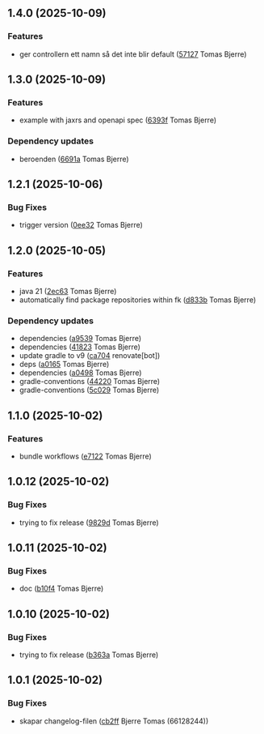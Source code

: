 ## 1.4.0 (2025-10-09)

### Features

-  ger controllern ett namn så det inte blir default ([57127](https://github.com/Forsakringskassan/template-api/commit/57127914d2074da) Tomas Bjerre)  

## 1.3.0 (2025-10-09)

### Features

-  example with jaxrs and openapi spec ([6393f](https://github.com/Forsakringskassan/template-api/commit/6393fb126a06758) Tomas Bjerre)  

### Dependency updates

- beroenden ([6691a](https://github.com/Forsakringskassan/template-api/commit/6691a4b66b16641) Tomas Bjerre)  
## 1.2.1 (2025-10-06)

### Bug Fixes

-  trigger version ([0ee32](https://github.com/Forsakringskassan/template-api/commit/0ee3278f02de21b) Tomas Bjerre)  

## 1.2.0 (2025-10-05)

### Features

-  java 21 ([2ec63](https://github.com/Forsakringskassan/template-api/commit/2ec63d34ece6c76) Tomas Bjerre)  
-  automatically find package repositories within fk ([d833b](https://github.com/Forsakringskassan/template-api/commit/d833b0d3d028c3c) Tomas Bjerre)  

### Dependency updates

- dependencies ([a9539](https://github.com/Forsakringskassan/template-api/commit/a95399a75a76c73) Tomas Bjerre)  
- dependencies ([41823](https://github.com/Forsakringskassan/template-api/commit/41823c6a3e420f6) Tomas Bjerre)  
- update gradle to v9 ([ca704](https://github.com/Forsakringskassan/template-api/commit/ca70466b753fc13) renovate[bot])  
- deps ([a0165](https://github.com/Forsakringskassan/template-api/commit/a0165342c2be22d) Tomas Bjerre)  
- dependencies ([a0498](https://github.com/Forsakringskassan/template-api/commit/a049847450cc369) Tomas Bjerre)  
- gradle-conventions ([44220](https://github.com/Forsakringskassan/template-api/commit/442208ab9e9a51b) Tomas Bjerre)  
- gradle-conventions ([5c029](https://github.com/Forsakringskassan/template-api/commit/5c029c4a7f517f8) Tomas Bjerre)  
## 1.1.0 (2025-10-02)

### Features

-  bundle workflows ([e7122](https://github.com/Forsakringskassan/template-api/commit/e712282056204ac) Tomas Bjerre)  

## 1.0.12 (2025-10-02)

### Bug Fixes

-  trying to fix release ([9829d](https://github.com/Forsakringskassan/template-api/commit/9829d16fe740631) Tomas Bjerre)  

## 1.0.11 (2025-10-02)

### Bug Fixes

-  doc ([b10f4](https://github.com/Forsakringskassan/template-api/commit/b10f43d247b91b7) Tomas Bjerre)  

## 1.0.10 (2025-10-02)

### Bug Fixes

-  trying to fix release ([b363a](https://github.com/Forsakringskassan/template-api/commit/b363a0e1d042e90) Tomas Bjerre)  

## 1.0.1 (2025-10-02)

### Bug Fixes

-  skapar changelog-filen ([cb2ff](https://github.com/Forsakringskassan/template-api/commit/cb2ffacb9d9d696) Bjerre Tomas (66128244))  

